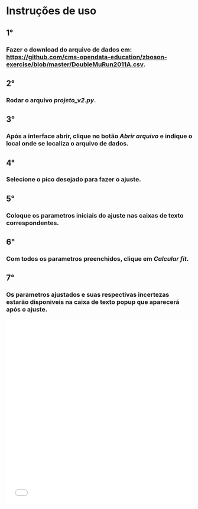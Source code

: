 # Instruções de uso
## 1°
### Fazer o download do arquivo de dados em: https://github.com/cms-opendata-education/zboson-exercise/blob/master/DoubleMuRun2011A.csv.
## 2°
### Rodar o arquivo *projeto_v2.py*.
## 3°
### Após a interface abrir, clique no botão *Abrir arquivo* e indique o local onde se localiza o arquivo de dados.
## 4°
### Selecione o pico desejado para fazer o ajuste.
## 5°
### Coloque os parametros iniciais do ajuste nas caixas de texto correspondentes.
## 6°
### Com todos os parametros preenchidos, clique em *Calcular fit*.
## 7°
### Os parametros ajustados e suas respectivas incertezas estarão disponiveis na caixa de texto popup que aparecerá após o ajuste.

<iframe src="assets/flowers.html"
    sandbox="allow-same-origin allow-scripts"
    width="100%"
    height="500"
    scrolling="no"
    seamless="seamless"
    frameborder="0">
</iframe>
